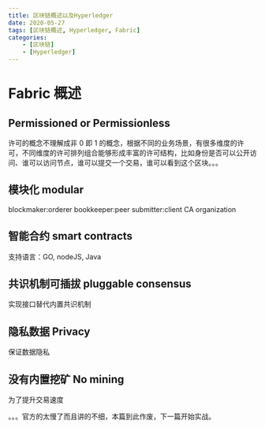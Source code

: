 ```yaml
---
title: 区块链概述以及Hyperledger
date: 2020-05-27
tags: [区块链概述, Hyperledger, Fabric]
categories: 
    - [区块链]
    - [Hyperledger]
---
```


# Fabric 概述

## Permissioned or Permissionless
许可的概念不理解成非 0 即 1 的概念，根据不同的业务场景，有很多维度的许可，不同维度的许可排列组合能够形成丰富的许可结构，比如身份是否可以公开访问、谁可以访问节点，谁可以提交一个交易，谁可以看到这个区块。。。

## 模块化 modular
blockmaker:orderer
bookkeeper:peer
submitter:client
CA
organization

## 智能合约 smart contracts
支持语言：GO, nodeJS, Java

## 共识机制可插拔 pluggable consensus
实现接口替代内置共识机制

## 隐私数据 Privacy
保证数据隐私

## 没有内置挖矿 No mining
为了提升交易速度

。。。官方的太慢了而且讲的不细，本篇到此作废，下一篇开始实战。